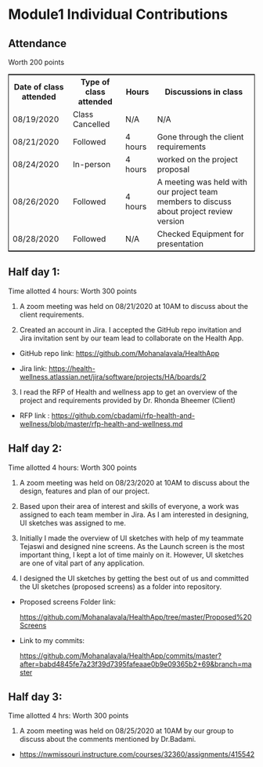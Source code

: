 # Module1 Individual Contributions
## Attendance
Worth 200 points
<table style="width:100%;border: 1px solid black;">
<tr>
<th>Date of class attended</th>	
<th>Type of class attended</th>
<th>Hours</th>
<th>Discussions in class</th>
</tr>
<tr>
<td>08/19/2020</td>
<td>Class Cancelled</td>
<td>N/A</td>
<td>N/A</td>
</tr>
<tr>
<td>08/21/2020</td>
<td>Followed</td>
<td> 4 hours</td>  
<td>Gone through the client requirements</td> 
</tr>
<tr>
<td>08/24/2020</td>
<td>In-person</td>
<td> 4 hours</td>
<td>worked on the project proposal</td>
</tr>
<tr>
<td>08/26/2020</td>
<td>Followed</td>
<td> 4 hours</td>
<td>A meeting was held with our project team members to discuss about project review version</td>
</tr>
<tr>
<td>08/28/2020</td>
<td>Followed</td>
<td>N/A </td>
<td>Checked Equipment for presentation</td>
</tr>
</table>

## Half day 1:

Time allotted 4 hours: Worth 300 points

1) A zoom meeting was held on 08/21/2020 at 10AM to discuss about the client requirements.

2)	Created an account in Jira. I accepted the GitHub repo invitation and Jira invitation sent by our team lead to collaborate on the Health App.

- GitHub repo link: https://github.com/Mohanalavala/HealthApp

- Jira link: https://health-wellness.atlassian.net/jira/software/projects/HA/boards/2

3) I read the RFP of Health and wellness app to get an overview of the project and requirements provided by Dr. Rhonda Bheemer (Client)

- RFP link : https://github.com/cbadami/rfp-health-and-wellness/blob/master/rfp-health-and-wellness.md

## Half day 2:

Time allotted 4 hours: Worth 300 points

1) A zoom meeting was held on 08/23/2020 at 10AM to discuss about the design, features and plan of our project. 

2) Based upon their area of interest and skills of everyone, a work was assigned to each team member in Jira. As I am interested in designing, UI sketches was assigned to me.

3) Initially I made the overview of UI sketches with help of my teammate Tejaswi and designed nine screens. As the Launch screen is the most important thing, I kept a lot of time mainly on it. However, UI sketches are one of vital part of any application.

4) I designed the UI sketches by getting the best out of us and committed the UI sketches (proposed screens) as a folder into repository.

- Proposed screens Folder link: 

  https://github.com/Mohanalavala/HealthApp/tree/master/Proposed%20Screens

- Link to my commits:

  https://github.com/Mohanalavala/HealthApp/commits/master?after=babd4845fe7a23f39d7395fafeaae0b9e09365b2+69&branch=master
  
 ## Half day 3:
 
Time allotted 4 hrs: Worth 300 points

1) A zoom meeting was held on 08/25/2020 at 10AM by our group to discuss about the comments mentioned by Dr.Badami.

- https://nwmissouri.instructure.com/courses/32360/assignments/415542
 









